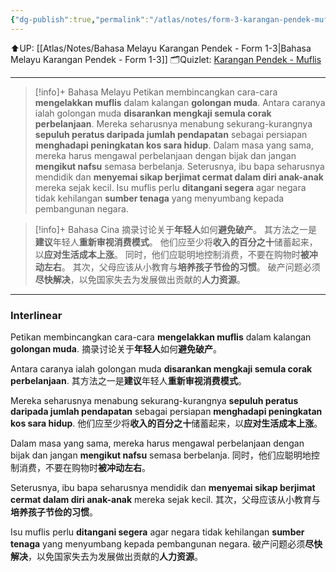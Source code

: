 ```yaml
---
{"dg-publish":true,"permalink":"/atlas/notes/form-3-karangan-pendek-muflis/"}
---
```


⬆️UP: [[Atlas/Notes/Bahasa Melayu Karangan Pendek - Form 1-3\|Bahasa Melayu Karangan Pendek - Form 1-3]]
🗂️Quizlet: [Karangan Pendek - Muflis](https://quizlet.com/my/976008344/karangan-pendek-muflis-flash-cards/?i=1vbzw5&x=1jqt)

---
> [!info]+ Bahasa Melayu
> Petikan membincangkan cara-cara **mengelakkan muflis** dalam kalangan **golongan muda**. 
> Antara caranya ialah golongan muda **disarankan mengkaji semula corak perbelanjaan**. 
> Mereka seharusnya menabung sekurang-kurangnya **sepuluh peratus daripada jumlah pendapatan** sebagai persiapan **menghadapi peningkatan kos sara hidup**. 
> Dalam masa yang sama, mereka harus mengawal perbelanjaan dengan bijak dan jangan **mengikut nafsu** semasa berbelanja. 
> Seterusnya, ibu bapa seharusnya mendidik dan **menyemai sikap berjimat cermat dalam diri anak-anak** mereka sejak kecil. 
> Isu muflis perlu **ditangani segera** agar negara tidak kehilangan **sumber tenaga** yang menyumbang kepada pembangunan negara.

> [!info]+ Bahasa Cina
> 摘录讨论关于**年轻人**如何**避免破产**。
> 其方法之一是**建议**年轻人**重新审视消费模式**。
> 他们应至少将**收入的百分之十**储蓄起来，以**应对生活成本上涨**。
> 同时，他们应聪明地控制消费，不要在购物时**被冲动左右**。
> 其次，父母应该从小教育与**培养孩子节俭的习惯**。
> 破产问题必须**尽快解决**，以免国家失去为发展做出贡献的**人力资源**。

---
### Interlinear

Petikan membincangkan cara-cara **mengelakkan muflis** dalam kalangan **golongan muda**.
摘录讨论关于**年轻人**如何**避免破产**。

Antara caranya ialah golongan muda **disarankan mengkaji semula corak perbelanjaan**. 
其方法之一是**建议**年轻人**重新审视消费模式**。

Mereka seharusnya menabung sekurang-kurangnya **sepuluh peratus daripada jumlah pendapatan** sebagai persiapan **menghadapi peningkatan kos sara hidup**. 
他们应至少将**收入的百分之十**储蓄起来，以**应对生活成本上涨**。

Dalam masa yang sama, mereka harus mengawal perbelanjaan dengan bijak dan jangan **mengikut nafsu** semasa berbelanja. 
同时，他们应聪明地控制消费，不要在购物时**被冲动左右**。

Seterusnya, ibu bapa seharusnya mendidik dan **menyemai sikap berjimat cermat dalam diri anak-anak** mereka sejak kecil. 
其次，父母应该从小教育与**培养孩子节俭的习惯**。

Isu muflis perlu **ditangani segera** agar negara tidak kehilangan **sumber tenaga** yang menyumbang kepada pembangunan negara.
破产问题必须**尽快解决**，以免国家失去为发展做出贡献的**人力资源**。
